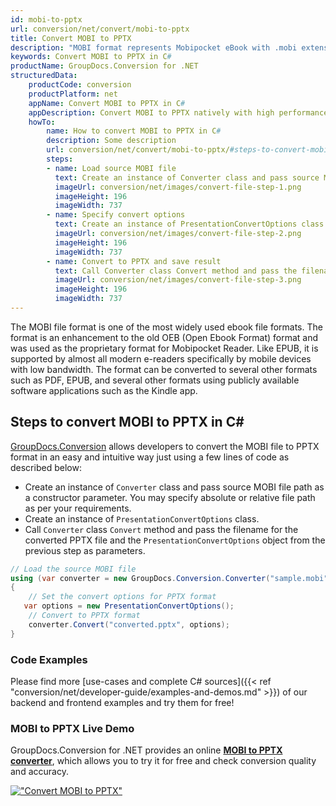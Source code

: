```yaml
---
id: mobi-to-pptx
url: conversion/net/convert/mobi-to-pptx
title: Convert MOBI to PPTX
description: "MOBI format represents Mobipocket eBook with .mobi extension. Learn how to convert MOBI to PPTX file programmatically in C# language using GroupDocs.Conversion for .NET library."
keywords: Convert MOBI to PPTX in C#
productName: GroupDocs.Conversion for .NET
structuredData:
    productCode: conversion
    productPlatform: net
    appName: Convert MOBI to PPTX in C#
    appDescription: Convert MOBI to PPTX natively with high performance using C# language and server side GroupDocs.Conversion for .NET APIs, without the use of any software like Microsoft or Open Office.
    howTo:
        name: How to convert MOBI to PPTX in C# 
        description: Some description
        url: conversion/net/convert/mobi-to-pptx/#steps-to-convert-mobi-to-pptx-in-c
        steps:
        - name: Load source MOBI file 
          text: Create an instance of Converter class and pass source MOBI file path as a constructor parameter. You may specify absolute or relative file path as per your requirements. 
          imageUrl: conversion/net/images/convert-file-step-1.png
          imageHeight: 196
          imageWidth: 737
        - name: Specify convert options 
          text: Create an instance of PresentationConvertOptions class.
          imageUrl: conversion/net/images/convert-file-step-2.png
          imageHeight: 196
          imageWidth: 737
        - name: Convert to PPTX and save result 
          text: Call Converter class Convert method and pass the filename for the converted HTML file and the PresentationConvertOptions object from the previous step as parameters.
          imageUrl: conversion/net/images/convert-file-step-3.png
          imageHeight: 196
          imageWidth: 737
---
```


The MOBI file format is one of the most widely used ebook file formats. The format is an enhancement to the old OEB (Open Ebook Format) format and was used as the proprietary format for Mobipocket Reader. Like EPUB, it is supported by almost all modern e-readers specifically by mobile devices with low bandwidth. The format can be converted to several other formats such as PDF, EPUB, and several other formats using publicly available software applications such as the Kindle app.

## Steps to convert MOBI to PPTX in C#

[GroupDocs.Conversion](https://products.groupdocs.com/conversion/net) allows developers to convert the MOBI file to PPTX format in an easy and intuitive way just using a few lines of code as described below:

* Create an instance of `Converter` class and pass source MOBI file path as a constructor parameter. You may specify absolute or relative file path as per your requirements. 
* Create an instance of `PresentationConvertOptions` class.
* Call `Converter` class `Convert` method and pass the filename for the converted PPTX file and the `PresentationConvertOptions` object from the previous step as parameters.

```csharp
// Load the source MOBI file
using (var converter = new GroupDocs.Conversion.Converter("sample.mobi"))
{
    // Set the convert options for PPTX format
   var options = new PresentationConvertOptions();
    // Convert to PPTX format
    converter.Convert("converted.pptx", options);
}
```

### Code Examples

Please find more [use-cases and complete C# sources]({{< ref "conversion/net/developer-guide/examples-and-demos.md" >}}) of our backend and frontend examples and try them for free!

### MOBI to PPTX Live Demo

GroupDocs.Conversion for .NET provides an online [**MOBI to PPTX converter**](https://products.groupdocs.app/conversion/mobi-to-pptx), which allows you to try it for free and check conversion quality and accuracy.

[!["Convert MOBI to PPTX"](conversion/net/images/convert-to-pptx/convert-mobi-to-pptx.png)](https://products.groupdocs.app/conversion/mobi-to-pptx)